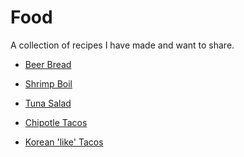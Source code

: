 Food
====

A collection of recipes I have made and want to share.

* [Beer Bread](/recipes/BeerBread.md)
* [Shrimp Boil](/recipes/ShrimpBoil.md)
* [Tuna Salad](/recipes/TunaSalad.md)

* [Chipotle Tacos](/recipes/ChipotleTacos.md)
* [Korean 'like' Tacos](/recipes/KoreanTacos.md)